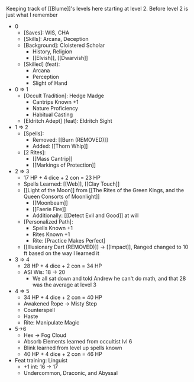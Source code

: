 Keeping track of [[Blume]]'s levels here starting at level 2. Before level 2 is just what I remember

- 0
	- [Saves]: WIS, CHA
	- [Skills]: Arcana, Deception
	- [Background]: Cloistered Scholar
		- History, Religion
		- [[Elvish]], [[Dwarvish]]
	- [Skilled] (feat):
		- Arcana
		- Perception
		- Slight of Hand
- 0 => 1
	- [Occult Tradition]: Hedge Madge
		- Cantrips Known +1
		- Nature Proficiency
		- Habitual Casting
	- [Eldritch Adept] (feat): Eldritch Sight
- 1 => 2
	- [Spells]:
		- Removed: [[Burn (REMOVED)]]
		- Added: [[Thorn Whip]]
	- [2 Rites]:
		- [[Mass Cantrip]]
		- [[Markings of Protection]]
- 2 => 3
	- 17 HP + 4 dice + 2 con = 23 HP
	- Spells Learned: [[Web]], [[Clay Touch]]
	- [[Light of the Moon]] from [[The Rites of the Green Kings, and the Queen Consorts of Moonlight]] 
		- [[Moonbeam]]
		- [[Faerie Fire]]
		- Additionally: [[Detect Evil and Good]] at will
	- [Personalized Path]: 
		- Spells Known +1
		- Rites Known +1
		- Rite: [Practice Makes Perfect]
	- [[Illusionary Dart (REMOVED)]] -> [[Impact]], Ranged changed to 10 ft based on the way I learned it
- 3 => 4
	- 28 HP + 4 dice + 2 con = 34 HP
	- ASI Wis: 18 -> 20
		- We all sat down and told Andrew he can't do math, and that 28 was the average at level 3
- 4 => 5
	- 34 HP + 4 dice + 2 con = 40 HP
	- Awakened Rope -> Misty Step
	- Counterspell
	- Haste
	- Rite: Manipulate Magic
- 5->6
	- Hex -> Fog Cloud
	- Absorb Elements learned from occultist lvl 6
	- Blink learned from level up spells known
	- 40 HP + 4 dice + 2 con = 46 HP
- Feat training: Linguist
	- +1 int: 16 -> 17
	- Undercommon, Draconic, and Abyssal